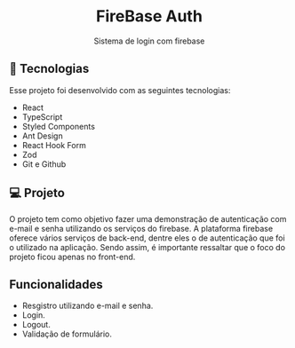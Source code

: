 <h1 align="center"> FireBase Auth </h1>

<p align="center">
Sistema de login com firebase
</p>

## 🚀 Tecnologias

Esse projeto foi desenvolvido com as seguintes tecnologias:

- React
- TypeScript
- Styled Components
- Ant Design
- React Hook Form
- Zod
- Git e Github

## 💻 Projeto

O projeto tem como objetivo fazer uma demonstração de autenticação com e-mail e senha utilizando os serviços do firebase. A plataforma firebase oferece vários serviços de back-end, dentre eles o de autenticação que foi o utilizado na aplicação. Sendo assim, é importante ressaltar que o foco do projeto ficou apenas no front-end.

## Funcionalidades
- Resgistro utilizando e-mail e senha.
- Login.
- Logout.
- Validação de formulário.


